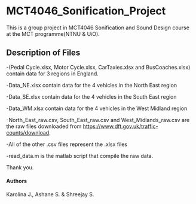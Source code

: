 # MCT4046_Sonification_Project

This is a group project in MCT4046 Sonification and Sound Design course at the MCT programme(NTNU & UiO). 

## Description of Files
-(Pedal Cycle.xlsx, Motor Cycle.xlsx, CarTaxies.xlsx and BusCoaches.xlsx) contain data for 3 regions in England. 

-Data_NE.xlsx contain data for the 4 vehicles in the North East region

-Data_SE.xlsx contain data for the 4 vehicles in the South East region

-Data_WM.xlsx contain data for the 4 vehicles in the West Midland region

-North_East_raw.csv, South_East_raw.csv and West_Midlands_raw.csv are the raw files downloaded from https://www.dft.gov.uk/traffic-counts/download.

-All of the other .csv files represent the .xlsx files 

-read_data.m is the matlab script that compile the raw data.
 
Thank you.

#### Authors

Karolina J., Ashane S. & Shreejay S.
